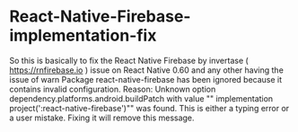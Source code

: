 # React-Native-Firebase-implementation-fix
So this is basically to fix the React Native Firebase by invertase ( https://rnfirebase.io  ) issue on React Native 0.60 and any other having the issue of warn Package react-native-firebase has been ignored because it contains invalid configuration. Reason: Unknown option dependency.platforms.android.buildPatch with value "" implementation project(':react-native-firebase')"" was found. This is either a typing error or a user mistake. Fixing it will remove this message.
